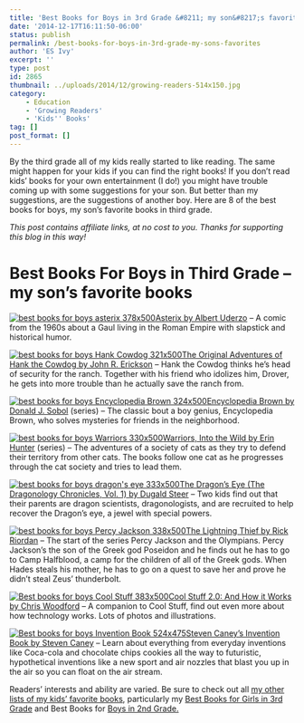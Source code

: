 ```yaml
---
title: 'Best Books for Boys in 3rd Grade &#8211; my son&#8217;s favorites'
date: '2014-12-17T16:11:50-06:00'
status: publish
permalink: /best-books-for-boys-in-3rd-grade-my-sons-favorites
author: 'ES Ivy'
excerpt: ''
type: post
id: 2865
thumbnail: ../uploads/2014/12/growing-readers-514x150.jpg
category:
    - Education
    - 'Growing Readers'
    - 'Kids'' Books'
tag: []
post_format: []
---
```

By the third grade all of my kids really started to like reading. The same might happen for your kids if you can find the right books! If you don’t read kids’ books for your own entertainment (I do!) you might have trouble coming up with some suggestions for your son. But better than my suggestions, are the suggestions of another boy. Here are 8 of the best books for boys, my son’s favorite books in third grade.

*This post contains affiliate links, at no cost to you. Thanks for supporting this blog in this way!*

Best Books For Boys in Third Grade – my son’s favorite books
============================================================

[![best books for boys asterix 378x500](../uploads/2014/12/asterix-378x500.jpg)Asterix by Albert Uderzo](http://www.amazon.com/gp/product/1444004239/ref=as_li_qf_sp_asin_il_tl?ie=UTF8&camp=1789&creative=9325&creativeASIN=1444004239&linkCode=as2&tag=esiv-20&linkId=LMXCT5ZYDCXZJXU6) – A comic from the 1960s about a Gaul living in the Roman Empire with slapstick and historical humor.

[![best books for boys Hank Cowdog 321x500](../uploads/2014/12/Hank-Cowdog-321x500.jpg)The Original Adventures of Hank the Cowdog by John R. Erickson](http://www.amazon.com/gp/product/1591881013/ref=as_li_qf_sp_asin_il_tl?ie=UTF8&camp=1789&creative=9325&creativeASIN=1591881013&linkCode=as2&tag=esiv-20&linkId=ZEHPPOPIT6MVNORW) – Hank the Cowdog thinks he’s head of security for the ranch. Together with his friend who idolizes him, Drover, he gets into more trouble than he actually save the ranch from.

[![best books for boys Encyclopedia Brown 324x500](../uploads/2014/12/Encyclopedia-Brown-324x500.jpg)Encyclopedia Brown by Donald J. Sobol](http://www.amazon.com/gp/product/0142409855/ref=as_li_qf_sp_asin_il_tl?ie=UTF8&camp=1789&creative=9325&creativeASIN=0142409855&linkCode=as2&tag=esiv-20&linkId=EYWN7VILTYRKOGE2) (series) – The classic bout a boy genius, Encyclopedia Brown, who solves mysteries for friends in the neighborhood.

[![best books for boys Warriors 330x500](../uploads/2014/12/Warriors-330x500.jpg)Warriors, Into the Wild by Erin Hunter](http://www.amazon.com/gp/product/0061477931/ref=as_li_qf_sp_asin_il_tl?ie=UTF8&camp=1789&creative=9325&creativeASIN=0061477931&linkCode=as2&tag=esiv-20&linkId=BNK3FDE54PGCJ4UL) (series) – The adventures of a society of cats as they try to defend their territory from other cats. The books follow one cat as he progresses through the cat society and tries to lead them.

[![best books for boys dragon's eye 333x500](../uploads/2014/12/dragons-eye-333x500.jpg)The Dragon’s Eye (The Dragonology Chronicles, Vol. 1) by Dugald Steer](http://www.amazon.com/gp/product/0763638072/ref=as_li_qf_sp_asin_il_tl?ie=UTF8&camp=1789&creative=9325&creativeASIN=0763638072&linkCode=as2&tag=esiv-20&linkId=HNBM5OC7Q37ZWJQ4) – Two kids find out that their parents are dragon scientists, dragonologists, and are recruited to help recover the Dragon’s eye, a jewel with special powers.

[![best books for boys Percy Jackson 338x500](../uploads/2014/12/Percy-Jackson-338x500.jpg)The Lightning Thief by Rick Riordan](http://www.amazon.com/gp/product/1484707230/ref=as_li_qf_sp_asin_il_tl?ie=UTF8&camp=1789&creative=9325&creativeASIN=1484707230&linkCode=as2&tag=esiv-20&linkId=J7WO7SJER7YOHRY7) – The start of the series Percy Jackson and the Olympians. Percy Jackson’s the son of the Greek god Poseidon and he finds out he has to go to Camp Halfblood, a camp for the children of all of the Greek gods. When Hades steals his mother, he has to go on a quest to save her and prove he didn’t steal Zeus’ thunderbolt.

[![Best books for boys Cool Stuff 383x500](../uploads/2014/12/Cool-Stuff-383x500.jpg)Cool Stuff 2.0: And How it Works by Chris Woodford](http://www.amazon.com/gp/product/0756632072/ref=as_li_qf_sp_asin_il_tl?ie=UTF8&camp=1789&creative=9325&creativeASIN=0756632072&linkCode=as2&tag=esiv-20&linkId=DE7CCNDNMEP2KDYH) – A companion to Cool Stuff, find out even more about how technology works. Lots of photos and illustrations.

[![Best books for boys Invention Book 524x475](../uploads/2014/12/Invention-Book-524x475.jpg)Steven Caney’s Invention Book by Steven Caney](http://www.amazon.com/gp/product/0894800760/ref=as_li_qf_sp_asin_il_tl?ie=UTF8&camp=1789&creative=9325&creativeASIN=0894800760&linkCode=as2&tag=esiv-20&linkId=MWTCGSE5D55B6PDB) – Learn about everything from everyday inventions like Coca-cola and chocolate chips cookies all the way to futuristic, hypothetical inventions like a new sport and air nozzles that blast you up in the air so you can float on the air stream.

Readers’ interests and ability are varied. Be sure to check out all [my other lists of my kids’ favorite books](http://192.168.1.34:4945/?p=2774), particularly my [Best Books for Girls in 3rd Grade](http://192.168.1.34:4945/?p=2866) and Best Books for [Boys in 2nd Grade.](http://192.168.1.34:4945/?p=2793)